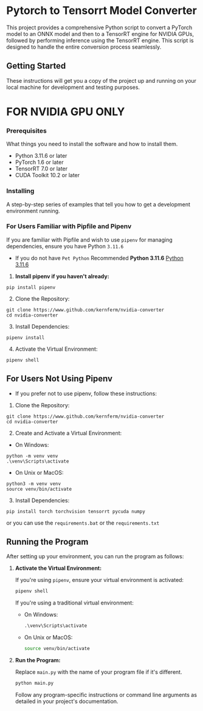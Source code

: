 # Pytorch to Tensorrt Model Converter

This project provides a comprehensive Python script to convert a PyTorch model to an ONNX model and then to a TensorRT engine for NVIDIA GPUs, followed by performing inference using the TensorRT engine. This script is designed to handle the entire conversion process seamlessly.

## Getting Started

These instructions will get you a copy of the project up and running on your local machine for development and testing purposes.

# FOR NVIDIA GPU ONLY 

### Prerequisites

What things you need to install the software and how to install them.
- Python 3.11.6 or later
- PyTorch 1.6 or later
- TensorRT 7.0 or later
- CUDA Toolkit 10.2 or later

### Installing

A step-by-step series of examples that tell you how to get a development environment running.

### For Users Familiar with Pipfile and Pipenv

If you are familiar with Pipfile and wish to use `pipenv` for managing dependencies, ensure you have Python `3.11.6`

- If you do not have `Pet Python` Recommended **Python 3.11.6** [Python 3.11.6](https://github.com/KernFerm/Py3.11.6installer)

1. **Install pipenv if you haven't already:**

```
pip install pipenv
```

2. Clone the Repository:

```
git clone https://www.github.com/kernferm/nvidia-converter
cd nvidia-converter
```

3. Install Dependencies:

```
pipenv install
```

4. Activate the Virtual Environment:

```
pipenv shell
```

## For Users Not Using Pipenv

- If you prefer not to use pipenv, follow these instructions:

1. Clone the Repository:

```
git clone https://www.github.com/kernferm/nvidia-converter
cd nvidia-converter
```

2. Create and Activate a Virtual Environment:

- On Windows:

```
python -m venv venv
.\venv\Scripts\activate
```

- On Unix or MacOS:

```
python3 -m venv venv
source venv/bin/activate
```

3. Install Dependencies:

```
pip install torch torchvision tensorrt pycuda numpy
```
or you can use the `requirements.bat` or the `requirements.txt`

## Running the Program

After setting up your environment, you can run the program as follows:

1. **Activate the Virtual Environment:**

   If you're using `pipenv`, ensure your virtual environment is activated:

   ```bash
   pipenv shell
   ```

   If you're using a traditional virtual environment:

   - On Windows:

     ```cmd
     .\venv\Scripts\activate
     ```

   - On Unix or MacOS:

     ```bash
     source venv/bin/activate
     ```

2. **Run the Program:**

   Replace `main.py` with the name of your program file if it's different.

   ```bash
   python main.py
   ```

   Follow any program-specific instructions or command line arguments as detailed in your project's documentation.

